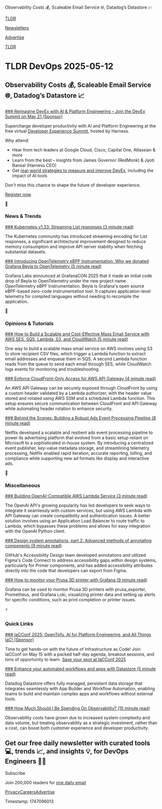 Observability Costs 💰, Scaleable Email Service 🌐, Datadog’s Datastore 📈

[TLDR](/)

[Newsletters](/newsletters)

[Advertise](https://advertise.tldr.tech/)

[TLDR](/)

# TLDR DevOps 2025-05-12

## Observability Costs 💰, Scaleable Email Service 🌐, Datadog’s Datastore 📈

### 

[### Reimagine DevEx with AI & Platform Engineering – Join the DevEx Summit on May 21 (Sponsor)](https://www.harness.io/event/developer-experience-summit?campaign_id=701Uw00000NsQDBIA3&amp;utm_source=tldr&amp;utm_medium=email-paid)

Supercharge developer productivity with AI and Platform Engineering at the free virtual [Developer Experience Summit](https://www.harness.io/event/developer-experience-summit?campaign_id=701Uw00000NsQDBIA3&utm_source=tldr&utm_medium=email-paid), hosted by Harness.

Why attend:

* Hear from tech leaders at Google Cloud, Cisco, Capital One, Atlassian & more
* Learn from the best – insights from James Governor (RedMonk) & Jyoti Bansal (Harness CEO)
* Get [real-world strategies to measure and improve DevEx](https://www.harness.io/event/developer-experience-summit?campaign_id=701Uw00000NsQDBIA3&utm_source=tldr&utm_medium=email-paid), including the impact of AI tools

Don't miss this chance to shape the future of developer experience.

[Register now](https://www.harness.io/event/developer-experience-summit?campaign_id=701Uw00000NsQDBIA3&utm_source=tldr&utm_medium=email-paid)

📱

### News & Trends

[### Kubernetes v1.33: Streaming List responses (3 minute read)](https://kubernetes.io/blog/2025/05/09/kubernetes-v1-33-streaming-list-responses/?utm_source=tldrdevops)

The Kubernetes community has introduced streaming encoding for List responses, a significant architectural improvement designed to reduce memory consumption and improve API server stability when fetching substantial datasets.

[### Introducing OpenTelemetry eBPF Instrumentation: Why we donated Grafana Beyla to OpenTelemetry (5 minute read)](https://grafana.com/blog/2025/05/07/opentelemetry-ebpf-instrumentation-beyla-donation/?utm_source=tldrdevops)

Grafana Labs announced at GrafanaCON 2025 that it made an initial code drop of Beyla to OpenTelemetry under the new project name OpenTelemetry eBPF Instrumentation. Beyla is Grafana's open source eBPF-based zero-code instrumentation tool. It captures application-level telemetry for compiled languages without needing to recompile the application.

🚀

### Opinions & Tutorials

[### How to Build a Scalable and Cost-Effective Mass Email Service with AWS SES, SQS, Lambda, S3, and CloudWatch (5 minute read)](https://dev.to/dandipangestu/how-to-build-a-scalable-and-cost-effective-mass-email-service-with-aws-ses-sqs-lambda-s3-and-1e1f?utm_source=tldrdevops)

One way to build a scalable mass email service on AWS involves using S3 to store recipient CSV files, which trigger a Lambda function to extract email addresses and enqueue them in SQS. A second Lambda function reads from the queue to send each email through SES, while CloudWatch logs events for monitoring and troubleshooting.

[### Enforce CloudFront-Only Access for AWS API Gateway (4 minute read)](https://pubudu.dev/posts/access-api-gw-rest-api-only-from-cloudfront?utm_source=tldrdevops)

An AWS API Gateway can be securely exposed through CloudFront by using a custom header validated by a Lambda authorizer, with the header value stored and rotated using AWS SSM and a scheduled Lambda function. This setup ensures secure communication between CloudFront and API Gateway while automating header rotation to enhance security.

[### Behind the Scenes: Building a Robust Ads Event Processing Pipeline (8 minute read)](https://netflixtechblog.com/behind-the-scenes-building-a-robust-ads-event-processing-pipeline-e4e86caf9249?utm_source=tldrdevops)

Netflix developed a scalable and resilient ads event processing pipeline to power its advertising platform that evolved from a basic setup reliant on Microsoft to a sophisticated in-house system. By introducing a centralized event publisher, key-value metadata storage, and streamlining telemetry processing, Netflix enabled rapid iteration, accurate reporting, billing, and compliance while supporting new ad formats like display and interactive ads.

🎁

### Miscellaneous

[### Building OpenAI-Compatible AWS Lambda Service (3 minute read)](https://medium.com/@chiragyaduwanshi2001/building-openai-compatible-aws-lambda-service-7f0efb4b7d7b?utm_source=tldrdevops)

The OpenAI API's growing popularity has led developers to seek ways to integrate it seamlessly with custom services, but using AWS Lambda with API Gateway can create compatibility and authentication issues. A better solution involves using an Application Load Balancer to route traffic to Lambda, which bypasses these problems and allows for easy integration with the OpenAI Python client.

[### Design system annotations, part 2: Advanced methods of annotating components (9 minute read)](https://github.blog/engineering/user-experience/design-system-annotations-part-2-advanced-methods-of-annotating-components/?utm_source=tldrdevops)

GitHub's Accessibility Design team developed annotations and utilized Figma's Code Connect to address accessibility gaps within design systems, particularly for Primer components, and has added accessibility attributes directly into the code that developers can export from Figma.

[### How to monitor your Prusa 3D printer with Grafana (9 minute read)](https://grafana.com/blog/2025/05/09/how-to-monitor-your-prusa-3d-printer-with-grafana/?utm_source=tldrdevops)

Grafana can be used to monitor Prusa 3D printers with prusa\_exporter, Prometheus, and Grafana Loki, visualizing printer data and setting up alerts for specific conditions, such as print completion or printer issues.

⚡️

### Quick Links

[### IaCConf 2025: OpenTofu, AI for Platform Engineering, and All Things IaC! (Sponsor)](https://www.iacconf.com/?utm_source=tldr&amp;utm_medium=email&amp;utm_content=quicklink-placement&amp;utm_campaign=10974390-FY25%20-%20WW%20-%20Virtual%20Event%20-%20IacConf%20-%20May%202025)

Time to get hands-on with the future of Infrastructure as Code! Join IaCConf on May 15 with a packed half-day agenda, breakout sessions, and tons of opportunity to learn. [Save your spot at IaCConf 2025](https://www.iacconf.com/?utm_source=tldr&utm_medium=email&utm_content=quicklink-placement&utm_campaign=10974390-FY25%20-%20WW%20-%20Virtual%20Event%20-%20IacConf%20-%20May%202025)

[### Enhance your automated workflows and apps with Datastore (5 minute read)](https://www.datadoghq.com/blog/datadog-datastore/?utm_source=tldrdevops)

Datadog Datastore offers fully managed, persistent data storage that integrates seamlessly with App Builder and Workflow Automation, enabling teams to build and maintain complex apps and workflows without external tools.

[### How Much Should I Be Spending On Observability? (15 minute read)](https://www.honeycomb.io/blog/how-much-should-i-spend-on-observability-pt1?utm_source=tldrdevops)

Observability costs have grown due to increased system complexity and data volume, but treating observability as a strategic investment, rather than a cost, can boost both customer experience and developer productivity.

## Get our free daily newsletter with curated tools 💻, trends 📈, and insights 💡, for DevOps Engineers 👨‍💻

Subscribe

Join 200,000 readers for [one daily email](/api/latest/devops)

[Privacy](/privacy)[Careers](https://jobs.ashbyhq.com/tldr.tech)[Advertise](/devops/advertise)

Timestamp: 1747096013